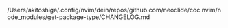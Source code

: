 /Users/akitoshiga/.config/nvim/dein/repos/github.com/neoclide/coc.nvim/node_modules/get-package-type/CHANGELOG.md